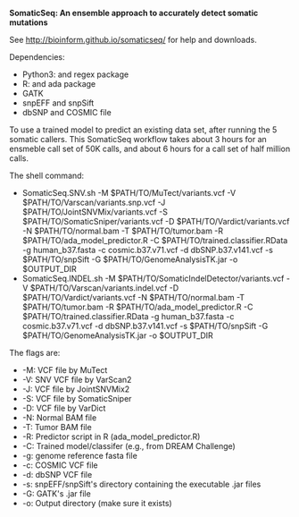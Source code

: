 <b>SomaticSeq: An ensemble approach to accurately detect somatic mutations</b>

See http://bioinform.github.io/somaticseq/ for help and downloads. 

Dependencies:
* Python3: and regex package
* R: and ada package
* GATK
* snpEFF and snpSift
* dbSNP and COSMIC file


To use a trained model to predict an existing data set, after running the 5 somatic callers. 
This SomaticSeq workflow takes about 3 hours for an ensmeble call set of 50K calls, and about 6 hours for a call set of half million calls. 

The shell command:
* SomaticSeq.SNV.sh -M $PATH/TO/MuTect/variants.vcf -V $PATH/TO/Varscan/variants.snp.vcf -J $PATH/TO/JointSNVMix/variants.vcf -S $PATH/TO/SomaticSniper/variants.vcf -D $PATH/TO/Vardict/variants.vcf -N $PATH/TO/normal.bam -T $PATH/TO/tumor.bam -R $PATH/TO/ada_model_predictor.R -C $PATH/TO/trained.classifier.RData -g human_b37.fasta -c cosmic.b37.v71.vcf -d dbSNP.b37.v141.vcf -s $PATH/TO/snpSift -G $PATH/TO/GenomeAnalysisTK.jar -o $OUTPUT_DIR
* SomaticSeq.INDEL.sh -M $PATH/TO/SomaticIndelDetector/variants.vcf -V $PATH/TO/Varscan/variants.indel.vcf -D $PATH/TO/Vardict/variants.vcf -N $PATH/TO/normal.bam -T $PATH/TO/tumor.bam -R $PATH/TO/ada_model_predictor.R -C $PATH/TO/trained.classifier.RData -g human_b37.fasta -c cosmic.b37.v71.vcf -d dbSNP.b37.v141.vcf -s $PATH/TO/snpSift -G $PATH/TO/GenomeAnalysisTK.jar -o $OUTPUT_DIR

The flags are:
* -M: VCF file by MuTect
* -V: SNV VCF file by VarScan2
* -J: VCF file by JointSNVMix2
* -S: VCF file by SomaticSniper
* -D: VCF file by VarDict
* -N: Normal BAM file
* -T: Tumor BAM file
* -R: Predictor script in R (ada_model_predictor.R)
* -C: Trained model/classifer (e.g., from DREAM Challenge)
* -g: genome reference fasta file
* -c: COSMIC VCF file
* -d: dbSNP VCF file
* -s: snpEFF/snpSift's directory containing the executable .jar files
* -G: GATK's .jar file
* -o: Output directory (make sure it exists)
